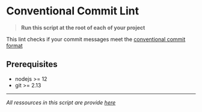 # Conventional Commit Lint

> **Run this script at the root of each of your project**

This lint checks if your commit messages meet the [conventional commit format](https://www.conventionalcommits.org/)
<br/>

## Prerequisites

 * nodejs >= 12
 * git    >= 2.13
---
*All ressources in this script are provide [here](https://github.com/conventional-changelog/commitlint)*